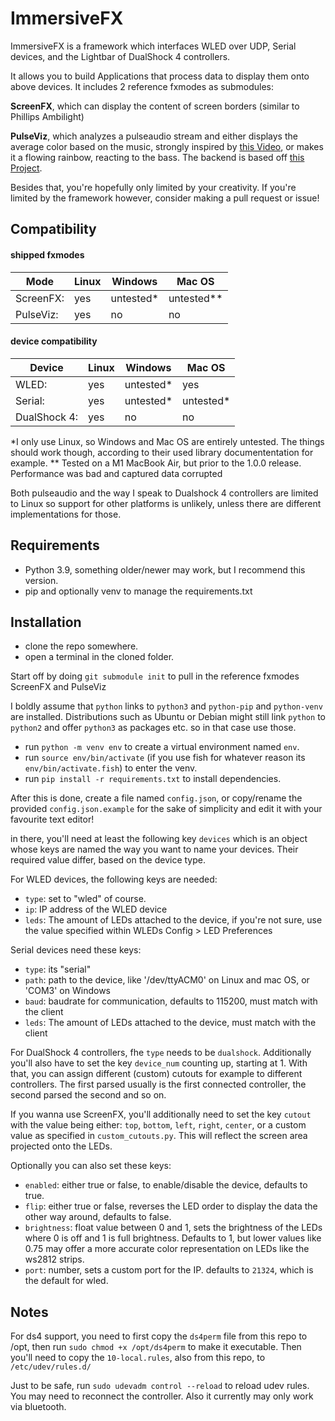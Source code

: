 
# ImmersiveFX
ImmersiveFX is a framework which interfaces WLED over UDP, Serial devices, and the Lightbar of DualShock 4 controllers.

It allows you to build Applications that process data to display them onto above devices. It includes 2 reference fxmodes as submodules:

**ScreenFX**, which can display the content of screen borders (similar to Phillips Ambilight) 

**PulseViz**, which analyzes a pulseaudio stream and either displays the average color based on the music, strongly inspired by [this Video](https://www.youtube.com/watch?v=Sk3v-92r7R0), or makes it a flowing rainbow, reacting to the bass.
The backend is based off [this Project](https://github.com/pckbls/pulseviz.py).

Besides that, you're hopefully only limited by your creativity. If you're limited by the framework however, consider making a pull request or issue!

## Compatibility
#### shipped fxmodes
|Mode     |Linux|Windows    |Mac OS     |
|---------|-----|-----------|-----------|
|ScreenFX:|yes  |untested*  |untested** |
|PulseViz:|yes  |no         |no         |

#### device compatibility
|Device        |Linux|Windows    |Mac OS     |
|--------------|-----|-----------|-----------|
|WLED:         |yes  |untested*  |yes        |
|Serial:       |yes  |untested*  |untested*  |
|DualShock 4:  |yes  |no         |no         |

*I only use Linux, so Windows and Mac OS are entirely untested. The things should work though, according to their used library documententation for example.
** Tested on a M1 MacBook Air, but prior to the 1.0.0 release. Performance was bad and captured data corrupted

Both pulseaudio and the way I speak to Dualshock 4 controllers are limited to Linux so support for other platforms is unlikely, unless there are different implementations for those.

## Requirements

- Python 3.9, something older/newer may work, but I recommend this version.
- pip and optionally venv to manage the requirements.txt

## Installation

- clone the repo somewhere.
- open a terminal in the cloned folder.

Start off by doing `git submodule init` to pull in the reference fxmodes ScreenFX and PulseViz

I boldly assume that `python` links to `python3` and `python-pip` and `python-venv` are installed.
Distributions such as Ubuntu or Debian might still link `python` to `python2` and offer `python3` as packages etc. so in that case use those.

- run `python -m venv env` to create a virtual environment named `env`.
- run `source env/bin/activate` (if you use fish for whatever reason its `env/bin/activate.fish`) to enter the venv.
- run `pip install -r requirements.txt` to install dependencies.

After this is done, create a file named `config.json`, or copy/rename the provided `config.json.example` for the sake of simplicity and edit it with your favourite text editor!

in there, you'll need at least the following key `devices` which is an object whose keys are named the way you want to name your devices. Their required value differ, based on the device type.

For WLED devices, the following keys are needed:
- `type`: set to "wled" of course.
- `ip`: IP address of the WLED device
- `leds`: The amount of LEDs attached to the device, if you're not sure, use the value specified within WLEDs Config > LED Preferences

Serial devices need these keys:
- `type`: its "serial"
- `path`: path to the device, like '/dev/ttyACM0' on Linux and mac OS, or 'COM3' on Windows
- `baud`: baudrate for communication, defaults to 115200, must match with the client
- `leds`: The amount of LEDs attached to the device, must match with the client

For DualShock 4 controllers, fhe `type` needs to be `dualshock`.
Additionally you'll also have to set the key `device_num` counting up, starting at 1.
With that, you can assign different (custom) cutouts for example to different controllers.
The first parsed usually is the first connected controller, the second parsed the second and so on.

If you wanna use ScreenFX, you'll additionally need to set the key `cutout` with the value being either: `top`, `bottom`, `left`, `right`, `center`, or a custom value as specified in `custom_cutouts.py`. This will reflect the screen area projected onto the LEDs.

Optionally you can also set these keys:
- `enabled`: either true or false, to enable/disable the device, defaults to true.
- `flip`: either true or false, reverses the LED order to display the data the other way around, defaults to false.
- `brightness`: float value between 0 and 1, sets the brightness of the LEDs where 0 is off and 1 is full brightness. Defaults to 1, but lower values like 0.75 may offer a more accurate color representation on LEDs like the ws2812 strips.
- `port`: number, sets a custom port for the IP. defaults to `21324`, which is the default for wled.

## Notes
For ds4 support, you need to first copy the `ds4perm` file from this repo to /opt, then run `sudo chmod +x /opt/ds4perm` to make it executable. Then you'll need to copy the `10-local.rules`, also from this repo, to `/etc/udev/rules.d/`

Just to be safe, run `sudo udevadm control --reload` to reload udev rules.
You may need to reconnect the controller. Also it currently may only work via bluetooth.
